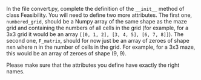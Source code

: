In the file convert.py, complete the definition of the `__init__` method of class Feasibility.
You will need to define two more attributes. The first one, `numbered_grid`, should be a Numpy array of the same shape as the maze grid and
containing the numbers of all cells in the grid
(for example, for a 3x3 grid it would be an array `[[0, 1, 2], [3, 4, 5], [6, 7, 8]]`).
The second one, `F_matrix`, should for now just be an array of zeroes of shape nxn where n in the number of cells in the grid.
For example, for a 3x3 maze, this would be an array of zeroes of shape (9, 9).

Please make sure that the attributes you define have exactly the right names.

